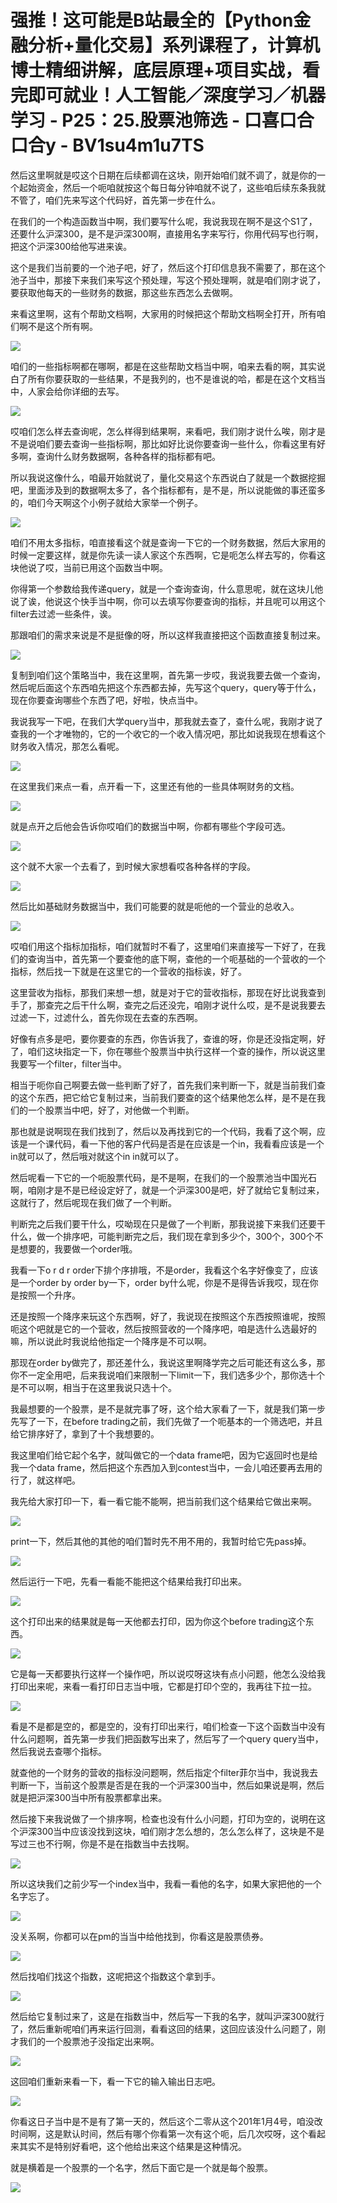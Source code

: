 # 强推！这可能是B站最全的【Python金融分析+量化交易】系列课程了，计算机博士精细讲解，底层原理+项目实战，看完即可就业！人工智能／深度学习／机器学习 - P25：25.股票池筛选 - 口喜口合口合y - BV1su4m1u7TS

然后这里啊就是哎这个日期在后续都调在这块，刚开始咱们就不调了，就是你的一个起始资金，然后一个呃咱就按这个每日每分钟咱就不说了，这些咱后续东条我就不管了，咱们先来写这个代码好，首先第一步在什么。

在我们的一个构造函数当中啊，我们要写什么呢，我说我现在啊不是这个S1了，还要什么沪深300，是不是沪深300啊，直接用名字来写行，你用代码写也行啊，把这个沪深300给他写进来诶。

这个是我们当前要的一个池子吧，好了，然后这个打印信息我不需要了，那在这个池子当中，那接下来我们来写这个预处理，写这个预处理啊，就是咱们刚才说了，要获取他每天的一些财务的数据，那这些东西怎么去做啊。

来看这里啊，这有个帮助文档啊，大家用的时候把这个帮助文档啊全打开，所有咱们啊不是这个所有啊。

![](img/3332f446f90315d300bbddab2000eb90_1.png)

咱们的一些指标啊都在哪啊，都是在这些帮助文档当中啊，咱来去看的啊，其实说白了所有你要获取的一些结果，不是我列的，也不是谁说的哈，都是在这个文档当中，人家会给你详细的去写。



![](img/3332f446f90315d300bbddab2000eb90_3.png)

哎咱们怎么样去查询呢，怎么样得到结果啊，来看吧，我们刚才说什么唉，刚才是不是说咱们要去查询一些指标啊，那比如好比说你要查询一些什么，你看这里有好多啊，查询什么财务数据啊，各种各样的指标都有吧。

所以我说这像什么，咱最开始就说了，量化交易这个东西说白了就是一个数据挖掘吧，里面涉及到的数据啊太多了，各个指标都有，是不是，所以说能做的事还蛮多的，咱们今天啊这个小例子就给大家举一个例子。



![](img/3332f446f90315d300bbddab2000eb90_5.png)

咱们不用太多指标，咱直接看这个就是查询一下它的一个财务数据，然后大家用的时候一定要这样，就是你先读一读人家这个东西啊，它是呃怎么样去写的，你看这块他说了哎，当前已用这个函数当中啊。

你得第一个参数给我传递query，就是一个查询查询，什么意思呢，就在这块儿他说了诶，他说这个快手当中啊，你可以去填写你要查询的指标，并且呢可以用这个filter去过滤一些条件，诶。

那跟咱们的需求来说是不是挺像的呀，所以这样我直接把这个函数直接复制过来。

![](img/3332f446f90315d300bbddab2000eb90_7.png)

复制到咱们这个策略当中，我在这里啊，首先第一步哎，我说我要去做一个查询，然后呢后面这个东西咱先把这个东西都去掉，先写这个query，query等于什么，现在你要查询哪些个东西了吧，好啦，快点当中。

我说我写一下吧，在我们大学query当中，那我就去查了，查什么呢，我刚才说了查我的一个才唯物的，它的一个收它的一个收入情况吧，那比如说我现在想看这个财务收入情况，那怎么看呢。



![](img/3332f446f90315d300bbddab2000eb90_9.png)

在这里我们来点一看，点开看一下，这里还有他的一些具体啊财务的文档。

![](img/3332f446f90315d300bbddab2000eb90_11.png)

就是点开之后他会告诉你哎咱们的数据当中啊，你都有哪些个字段可选。

![](img/3332f446f90315d300bbddab2000eb90_13.png)

这个就不大家一个去看了，到时候大家想看哎各种各样的字段。

![](img/3332f446f90315d300bbddab2000eb90_15.png)

然后比如基础财务数据当中，我们可能要的就是呃他的一个营业的总收入。

![](img/3332f446f90315d300bbddab2000eb90_17.png)

哎咱们用这个指标加指标，咱们就暂时不看了，这里咱们来直接写一下好了，在我们的查询当中，首先第一个要查他的底下啊，查他的一个呃基础的一个营收的一个指标，然后找一下就是在这里它的一个营收的指标诶，好了。

这里营收为指标，那我们来想一想，就是对于它的营收指标，那现在好比说我查到手了，那查完之后干什么啊，查完之后还没完，咱刚才说什么哎，是不是说我要去过滤一下，过滤什么，首先你现在去查的东西啊。

好像有点多是吧，要你要查的东西，你告诉我了，查谁的呀，你是还没指定啊，好了，咱们这块指定一下，你在哪些个股票当中执行这样一个查的操作，所以说这里我要写一个filter，filter当中。

相当于呃你自己啊要去做一些判断了好了，首先我们来判断一下，就是当前我们查的这个东西，把它给它复制过来，当前我们要查的这个结果他怎么样，是不是在我们的一个股票当中吧，好了，对他做一个判断。

那也就是说啊现在我们找到了，然后以及再找到它的一个代码，我看了这个啊，应该是一个课代码，看一下他的客户代码是否是在应该是一个in，我看看应该是一个in就可以了，然后哦对就这个in in就可以了。

然后呢看一下它的一个呃股票代码，是不是啊，在我们的一个股票池当中国光石啊，咱刚才是不是已经设定好了，就是一个沪深300是吧，好了就给它复制过来，这就行了，然后呢现在我们做了一个判断。

判断完之后我们要干什么，哎呦现在只是做了一个判断，那我说接下来我们还要干什么，做一个排序吧，可能判断完之后，我们现在拿到多少个，300个，300个不是想要的，我要做一个order哦。

我看一下o r d r order下排个序排哦，不是order，我看这个名字好像变了，应该是一个order by order by一下，order by什么呢，你是不是得告诉我哎，现在你是按照一个升序。

还是按照一个降序来玩这个东西啊，好了，我说现在按照这个东西按照谁呢，按照呃这个吧就是它的一个营收，然后按照营收的一个降序吧，咱是选什么选最好的嘛，所以说此时我说给他指定一个降序是不可以啊。

那现在order by做完了，那还差什么，我说这里啊降学完之后可能还有这么多，那你不一定全用吧，后来我说咱们来限制一下limit一下，我们选多少个，那你选十个是不可以啊，相当于在这里我说只选十个。

我最想要的一个股票，是不是就完事了呀，这个给大家看了一下，就是我们第一步先写了一下，在before trading之前，我们先做了一个呃基本的一个筛选吧，并且给它排序好了，拿到了十个我想要的。

我这里咱们给它起个名字，就叫做它的一个data frame吧，因为它返回时也是给我一个data frame，然后把这个东西加入到contest当中，一会儿咱还要再去用的行了，就这样吧。

我先给大家打印一下，看一看它能不能啊，把当前我们这个结果给它做出来啊。

![](img/3332f446f90315d300bbddab2000eb90_19.png)

print一下，然后其他的其他的咱们暂时先不用不用的，我暂时给它先pass掉。

![](img/3332f446f90315d300bbddab2000eb90_21.png)

然后运行一下吧，先看一看能不能把这个结果给我打印出来。

![](img/3332f446f90315d300bbddab2000eb90_23.png)

这个打印出来的结果就是每一天他都去打印，因为你这个before trading这个东西。

![](img/3332f446f90315d300bbddab2000eb90_25.png)

它是每一天都要执行这样一个操作吧，所以说哎呀这块有点小问题，他怎么没给我打印出来呢，来看一看打印日志当中哦，它都是打印个空的，我再往下拉一拉。



![](img/3332f446f90315d300bbddab2000eb90_27.png)

看是不是都是空的，都是空的，没有打印出来行，咱们检查一下这个函数当中没有什么问题啊，首先第一步我们把函数写出来了，然后写了一个query query当中，然后我说去查哪个指标。

就查他的一个财务的营收的指标没问题啊，然后指定个filter菲尔当中，我说我去判断一下，当前这个股票是否是在我的一个沪深300当中，然后如果说是啊，然后就是把沪深300当中所有股票都拿出来。

然后接下来我说做了一个排序啊，检查也没有什么小问题，打印为空的，说明在这个沪深300当中应该没找到这块，咱们刚才怎么想的，怎么怎么样了，这块是不是写过三也不行啊，你是不是在指数当中去找啊。



![](img/3332f446f90315d300bbddab2000eb90_29.png)

所以这块我们之前少写一个index当中，我看一看他的名字，如果大家把他的一个名字忘了。

![](img/3332f446f90315d300bbddab2000eb90_31.png)

没关系啊，你都可以在pm的当当中给他找到，你看这是股票债券。

![](img/3332f446f90315d300bbddab2000eb90_33.png)

然后找咱们找这个指数，这呢把这个指数这个拿到手。

![](img/3332f446f90315d300bbddab2000eb90_35.png)

然后给它复制过来了，这是在指数当中，然后写一下我的名字，就叫沪深300就行了，然后重新呢咱们再来运行回测，看看这回的结果，这回应该没什么问题了，刚才我们的一个股票池子没指定出来啊。



![](img/3332f446f90315d300bbddab2000eb90_37.png)

这回咱们重新来看一下，看一下它的输入输出日志吧。

![](img/3332f446f90315d300bbddab2000eb90_39.png)

你看这日子当中是不是有了第一天的，然后这个二零从这个201年1月4号，咱没改时间啊，这是默认时间，然后有哪个你看第一次有这个呃，后几次哎呀，这个看起来其实不是特别好看吧，这个他给出来这个结果是这种情况。

就是横着是一个股票的一个名字，然后下面它是一个就是每个股票。

![](img/3332f446f90315d300bbddab2000eb90_41.png)
